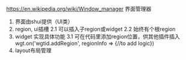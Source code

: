 https://en.wikipedia.org/wiki/Window_manager
界面管理器
1. 界面由shui提供（UI类）
2. region, ui插槽
    2.1 可以插入子region或widget
    2.2 始终有个根region
3. widget 实现具体功能
    3.1 可在代码里添加region位置，供其他插件插入  wgt.on('wgtid.addRegion', regionInfo => {//to add logic})
4. layout布局管理


